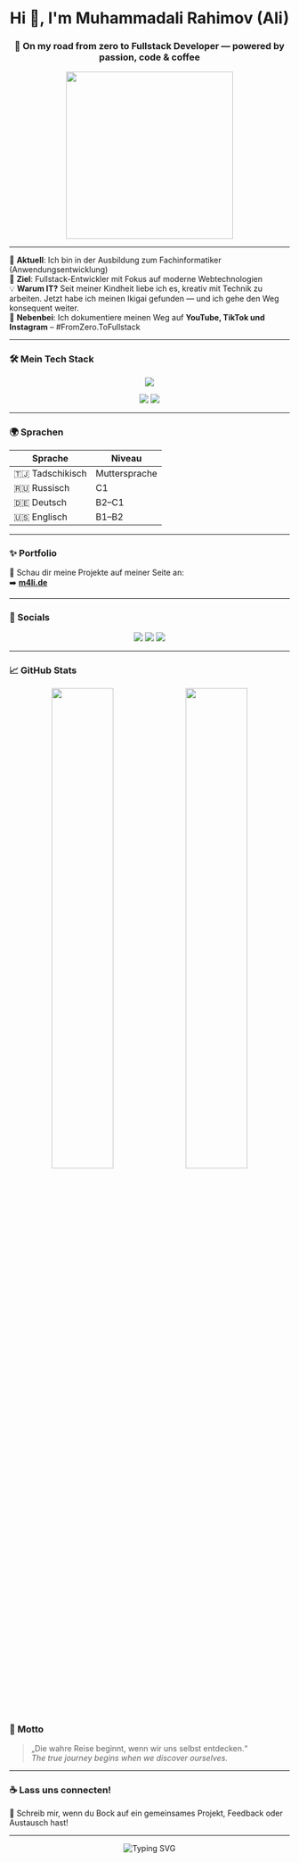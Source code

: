 <h1 align="center">Hi 👋, I'm Muhammadali Rahimov (Ali)</h1>
<h3 align="center">🚀 On my road from zero to Fullstack Developer — powered by passion, code & coffee</h3>

<p align="center">
  <img src="https://media.giphy.com/media/qgQUggAC3Pfv687qPC/giphy.gif" width="300" />
</p>

---

🌱 **Aktuell**: Ich bin in der Ausbildung zum Fachinformatiker (Anwendungsentwicklung)  
🎯 **Ziel**: Fullstack-Entwickler mit Fokus auf moderne Webtechnologien  
💡 **Warum IT?** Seit meiner Kindheit liebe ich es, kreativ mit Technik zu arbeiten. Jetzt habe ich meinen Ikigai gefunden — und ich gehe den Weg konsequent weiter.  
🎥 **Nebenbei**: Ich dokumentiere meinen Weg auf **YouTube, TikTok und Instagram** – #FromZero.ToFullstack

---

### 🛠️ Mein Tech Stack

<p align="center">
  <img src="https://skillicons.dev/icons?i=angular,ts,java,spring,postgres,tailwind,git,html,css,js&theme=dark" />
</p>

<p align="center">
  <img src="https://img.shields.io/badge/REST_API-FF6F00?style=for-the-badge"/>
  <img src="https://img.shields.io/badge/JIRA-0052CC?style=for-the-badge&logo=jira&logoColor=white"/>
</p>

---

### 🌍 Sprachen

| Sprache      | Niveau     |
|--------------|------------|
| 🇹🇯 Tadschikisch | Muttersprache |
| 🇷🇺 Russisch     | C1         |
| 🇩🇪 Deutsch      | B2–C1      |
| 🇺🇸 Englisch     | B1–B2      |

---

### ✨ Portfolio
🧠 Schau dir meine Projekte auf meiner Seite an:  
➡️ [**m4li.de**](https://m4li.de)

---

### 🔗 Socials

<p align="center">
  <a href="https://www.instagram.com/fromzero.tofullstack/reels/"><img src="https://img.shields.io/badge/Instagram-E4405F?style=for-the-badge&logo=instagram&logoColor=white"/></a>
  <a href="https://www.youtube.com/@Zero2FullStack/shorts"><img src="https://img.shields.io/badge/YouTube-FF0000?style=for-the-badge&logo=youtube&logoColor=white"/></a>
  <a href="https://www.linkedin.com/in/muhammadali-rahimov-3ab2b436b/"><img src="https://img.shields.io/badge/LinkedIn-0077B5?style=for-the-badge&logo=linkedin&logoColor=white"/></a>
</p>

---

### 📈 GitHub Stats

<p align="center">
  <img src="https://github-readme-stats.vercel.app/api?username=rahimovM4li&show_icons=true&theme=radical" width="47%" />
  <img src="https://github-readme-stats.vercel.app/api/top-langs/?username=rahimovM4li&layout=compact&theme=radical" width="47%" />
</p>

### 🧠 Motto
> „Die wahre Reise beginnt, wenn wir uns selbst entdecken.“  
> _The true journey begins when we discover ourselves._

---

### ☕ Lass uns connecten!
💬 Schreib mir, wenn du Bock auf ein gemeinsames Projekt, Feedback oder Austausch hast!

---
<p align="center">
  <img src="https://readme-typing-svg.herokuapp.com?font=Fira+Code&duration=3000&pause=1000&color=F75C7E&center=true&vCenter=true&width=435&lines=Let's+Build+Cool+Stuff+Together!;Frontend+%2B+Backend+%3D+❤️;FromZero.ToFullstack" alt="Typing SVG" />
</p>


